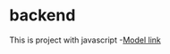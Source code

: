 # backend

This is project with javascript
-[Model link](https://app.eraser.io/workspace/YtPqZ1VogxGy1jzIDkzj?origin=share)